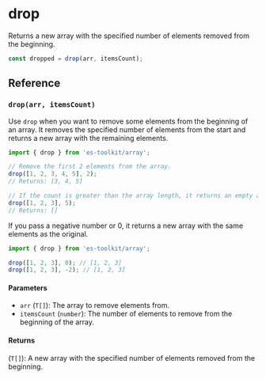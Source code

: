 # drop

Returns a new array with the specified number of elements removed from the beginning.

```typescript
const dropped = drop(arr, itemsCount);
```

## Reference

### `drop(arr, itemsCount)`

Use `drop` when you want to remove some elements from the beginning of an array. It removes the specified number of elements from the start and returns a new array with the remaining elements.

```typescript
import { drop } from 'es-toolkit/array';

// Remove the first 2 elements from the array.
drop([1, 2, 3, 4, 5], 2);
// Returns: [3, 4, 5]

// If the count is greater than the array length, it returns an empty array.
drop([1, 2, 3], 5);
// Returns: []
```

If you pass a negative number or 0, it returns a new array with the same elements as the original.

```typescript
import { drop } from 'es-toolkit/array';

drop([1, 2, 3], 0); // [1, 2, 3]
drop([1, 2, 3], -2); // [1, 2, 3]
```

#### Parameters

- `arr` (`T[]`): The array to remove elements from.
- `itemsCount` (`number`): The number of elements to remove from the beginning of the array.

#### Returns

(`T[]`): A new array with the specified number of elements removed from the beginning.
